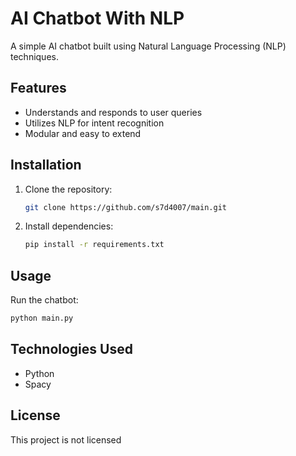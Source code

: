 # AI Chatbot With NLP

A simple AI chatbot built using Natural Language Processing (NLP) techniques.

## Features

- Understands and responds to user queries
- Utilizes NLP for intent recognition
- Modular and easy to extend

## Installation

1. Clone the repository:
    ```bash
    git clone https://github.com/s7d4007/main.git
    ```
2. Install dependencies:
    ```bash
    pip install -r requirements.txt
    ```

## Usage

Run the chatbot:
```bash
python main.py
```

## Technologies Used

- Python
- Spacy

## License

This project is not licensed 